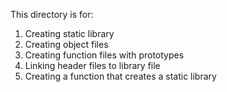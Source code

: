 This directory is for:
1. Creating static library
2. Creating object files
3. Creating function files with prototypes
4. Linking header files to library file
5. Creating a function that creates a static library

